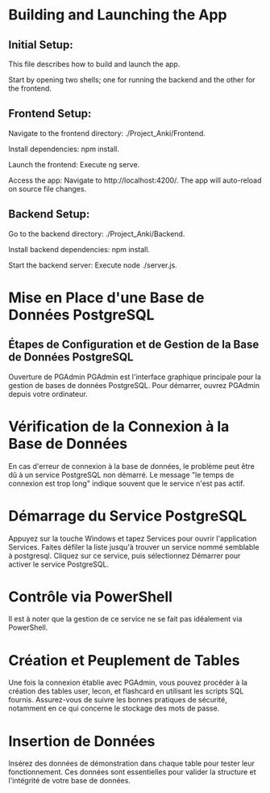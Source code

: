 # Building and Launching the App

## Initial Setup:

This file describes how to build and launch the app. 

Start by opening two shells; one for running the backend and the other for the frontend.

## Frontend Setup:

Navigate to the frontend directory: ./Project_Anki/Frontend.

Install dependencies: npm install.

Launch the frontend: Execute ng serve.

Access the app: Navigate to http://localhost:4200/. The app will auto-reload on source file changes.

## Backend Setup:

Go to the backend directory: ./Project_Anki/Backend.

Install backend dependencies: npm install.

Start the backend server: Execute node ./server.js.

# Mise en Place d'une Base de Données PostgreSQL


## Étapes de Configuration et de Gestion de la Base de Données PostgreSQL

Ouverture de PGAdmin
PGAdmin est l'interface graphique principale pour la gestion de bases de données PostgreSQL.
Pour démarrer, ouvrez PGAdmin depuis votre ordinateur.

# Vérification de la Connexion à la Base de Données

En cas d'erreur de connexion à la base de données, le problème peut être dû à un service PostgreSQL non démarré.
Le message "le temps de connexion est trop long" indique souvent que le service n'est pas actif.

# Démarrage du Service PostgreSQL

Appuyez sur la touche Windows et tapez Services pour ouvrir l'application Services.
Faites défiler la liste jusqu'à trouver un service nommé semblable à postgresql.
Cliquez sur ce service, puis sélectionnez Démarrer pour activer le service PostgreSQL.

# Contrôle via PowerShell

Il est à noter que la gestion de ce service ne se fait pas idéalement via PowerShell.

# Création et Peuplement de Tables

Une fois la connexion établie avec PGAdmin, vous pouvez procéder à la création des tables user, lecon, et flashcard en utilisant les scripts SQL fournis.
Assurez-vous de suivre les bonnes pratiques de sécurité, notamment en ce qui concerne le stockage des mots de passe.

# Insertion de Données

Insérez des données de démonstration dans chaque table pour tester leur fonctionnement.
Ces données sont essentielles pour valider la structure et l'intégrité de votre base de données.
